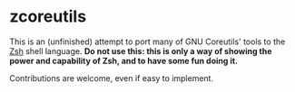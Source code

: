 # zcoreutils

This is an (unfinished) attempt to port many of GNU Coreutils' tools to the [Zsh](https://zsh.sourceforge.io/) shell language. __Do not use this: this is only a way of showing the power and capability of Zsh, and to have some fun doing it.__

Contributions are welcome, even if easy to implement.
